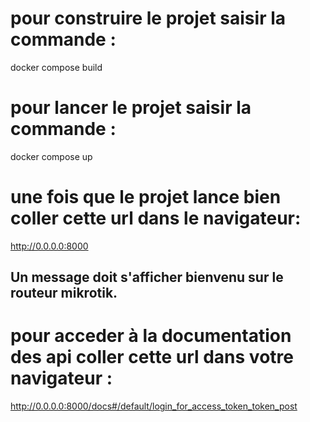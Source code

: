 
# pour construire le projet saisir la commande :
docker compose build

# pour lancer le projet saisir la commande :
docker compose up

# une fois que le projet lance bien coller cette url dans le navigateur: 
http://0.0.0.0:8000 
## Un message doit s'afficher bienvenu sur le routeur mikrotik.

# pour acceder à la documentation des api coller cette url dans votre navigateur : 
http://0.0.0.0:8000/docs#/default/login_for_access_token_token_post
